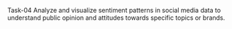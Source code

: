 Task-04    Analyze and visualize sentiment patterns in social media data to understand public opinion and attitudes towards specific topics or brands. 

